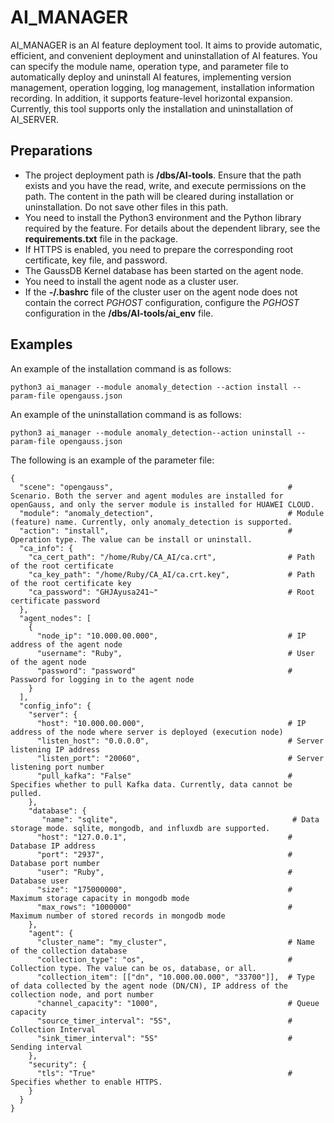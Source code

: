 # AI\_MANAGER<a name="EN-US_TOPIC_0000001153209055"></a>

AI\_MANAGER is an AI feature deployment tool. It aims to provide automatic, efficient, and convenient deployment and uninstallation of AI features. You can specify the module name, operation type, and parameter file to automatically deploy and uninstall AI features, implementing version management, operation logging, log management, installation information recording. In addition, it supports feature-level horizontal expansion. Currently, this tool supports only the installation and uninstallation of AI\_SERVER.

## Preparations<a name="section1364662210548"></a>

-   The project deployment path is  **/dbs/AI-tools**. Ensure that the path exists and you have the read, write, and execute permissions on the path. The content in the path will be cleared during installation or uninstallation. Do not save other files in this path.
-   You need to install the Python3 environment and the Python library required by the feature. For details about the dependent library, see the  **requirements.txt**  file in the package.
-   If HTTPS is enabled, you need to prepare the corresponding root certificate, key file, and password.
-   The GaussDB Kernel database has been started on the agent node.
-   You need to install the agent node as a cluster user.
-   If the  **-/.bashrc**  file of the cluster user on the agent node does not contain the correct  _PGHOST_  configuration, configure the  _PGHOST_  configuration in the  **/dbs/AI-tools/ai\_env**  file.

## Examples<a name="section17609145765414"></a>

An example of the installation command is as follows:

```
python3 ai_manager --module anomaly_detection --action install --param-file opengauss.json
```

An example of the uninstallation command is as follows:

```
python3 ai_manager --module anomaly_detection--action uninstall --param-file opengauss.json
```

The following is an example of the parameter file:

```
{
  "scene": "opengauss",                                       # Scenario. Both the server and agent modules are installed for openGauss, and only the server module is installed for HUAWEI CLOUD.
  "module": "anomaly_detection",                              # Module (feature) name. Currently, only anomaly_detection is supported.
  "action": "install",                                        # Operation type. The value can be install or uninstall.
  "ca_info": {
    "ca_cert_path": "/home/Ruby/CA_AI/ca.crt",                # Path of the root certificate
    "ca_key_path": "/home/Ruby/CA_AI/ca.crt.key",             # Path of the root certificate key
    "ca_password": "GHJAyusa241~"                             # Root certificate password
  },
  "agent_nodes": [
    {
      "node_ip": "10.000.00.000",                             # IP address of the agent node
      "username": "Ruby",                                     # User of the agent node
      "password": "password"                                  # Password for logging in to the agent node
    }
  ],
  "config_info": {
    "server": {
      "host": "10.000.00.000",                                # IP address of the node where server is deployed (execution node)
      "listen_host": "0.0.0.0",                               # Server listening IP address
      "listen_port": "20060",                                 # Server listening port number
      "pull_kafka": "False"                                   # Specifies whether to pull Kafka data. Currently, data cannot be pulled.
    },
    "database": {
       "name": "sqlite",                                       # Data storage mode. sqlite, mongodb, and influxdb are supported.
      "host": "127.0.0.1",                                    # Database IP address
      "port": "2937",                                         # Database port number
      "user": "Ruby",                                         # Database user
      "size": "175000000",                                    # Maximum storage capacity in mongodb mode
      "max_rows": "1000000"                                   # Maximum number of stored records in mongodb mode
    },
    "agent": {
      "cluster_name": "my_cluster",                           # Name of the collection database
      "collection_type": "os",                                # Collection type. The value can be os, database, or all.
      "collection_item": [["dn", "10.000.00.000", "33700"]],  # Type of data collected by the agent node (DN/CN), IP address of the collection node, and port number
      "channel_capacity": "1000",                             # Queue capacity
      "source_timer_interval": "5S",                          # Collection Interval
      "sink_timer_interval": "5S"                             # Sending interval
    },
    "security": {
      "tls": "True"                                           # Specifies whether to enable HTTPS.
    }
  }
}
```

